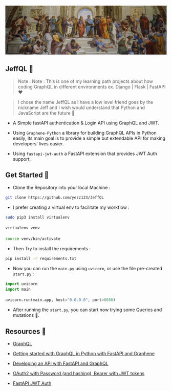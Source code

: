 <p align="center"> 
    <img src="https://github.com/yezz123/yezz123/blob/master/img/school-of-athens.jpg" alt="School of Athena">
</p>

## JeffQL :rocket:

> Note : Note : This is one of my learning path projects about how coding GraphQL in different environments ex. Django | Flask | FastAPI :heart:

> I chose the name JeffQL as I have a low level friend goes by the nickname Jeff and  I wish would understand that Python and JavaScript are the future :rocket:

- A Simple fastAPI authentication & Login API using GraphQL and JWT.

- Using `Graphene-Python` a library for building GraphQL APIs in Python easily, its main goal is to provide a simple but extendable API for making developers’ lives easier.

- Using `fastapi-jwt-auth` a FastAPI extension that provides JWT Auth support.

## Get Started :rocket:

- Clone the Repository into your local Machine :

```sh
git clone https://github.com/yezz123/JeffQL
```

- I prefer creating a virtual env to facilitate my workflow :

```sh
sudo pip3 install virtualenv

virtualenv venv

source venv/bin/activate
```

- Then Try to install the requirements :

```sh
pip install -r requirements.txt
```

- Now you can run the `main.py` using `uvicorn`, or use the file pre-created `start.py` :

```py
import uvicorn
import main

uvicorn.run(main.app, host="0.0.0.0", port=8080)
```

- After running the `start.py`, you can start now trying some Queries and mutations :rocket:.

## Resources :rocket:

- [GraphQL](https://fastapi.tiangolo.com/advanced/graphql/)

- [Getting started with GraphQL in Python with FastAPI and Graphene](https://itnext.io/getting-started-with-graphql-in-python-with-fastapi-and-graphene-abb4f3eb04f4)

- [Developing an API with FastAPI and GraphQL](https://testdriven.io/blog/fastapi-graphql/)

- [OAuth2 with Password (and hashing), Bearer with JWT tokens](https://fastapi.tiangolo.com/tutorial/security/oauth2-jwt/)

- [FastAPI JWT Auth](https://indominusbyte.github.io/fastapi-jwt-auth/)